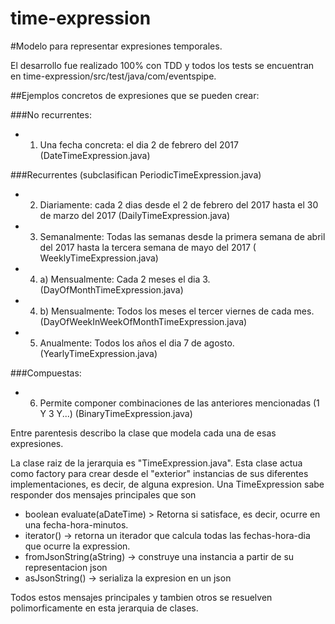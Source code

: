 # time-expression

#Modelo para representar expresiones temporales.

El desarrollo fue realizado 100% con TDD y todos los tests se encuentran en time-expression/src/test/java/com/eventspipe.


##Ejemplos concretos de expresiones que se pueden crear:

###No recurrentes:

- 1) Una fecha concreta: el dia 2 de febrero del 2017 (DateTimeExpression.java)

###Recurrentes (subclasifican PeriodicTimeExpression.java)

- 2) Diariamente: cada 2 dias desde el 2 de febrero del 2017 hasta el 30 de marzo del 2017 (DailyTimeExpression.java)
- 3) Semanalmente: Todas las semanas desde la primera semana de abril del 2017 hasta la tercera semana de mayo del 2017 ( 	WeeklyTimeExpression.java)
- 4) a) Mensualmente: Cada 2 meses el dia 3. (DayOfMonthTimeExpression.java)
- 4) b) Mensualmente: Todos los meses el tercer viernes de cada mes. (DayOfWeekInWeekOfMonthTimeExpression.java)
- 5) Anualmente: Todos los años el dia 7 de agosto. (YearlyTimeExpression.java)

###Compuestas:

- 6) Permite componer combinaciones de las anteriores mencionadas (1 Y 3 Y...) (BinaryTimeExpression.java)


Entre parentesis describo la clase que modela cada una de esas expresiones.

La clase raiz de la jerarquia es "TimeExpression.java". Esta clase actua como factory para crear desde el "exterior" instancias de sus diferentes implementaciones, es decir, de alguna expresion.
Una TimeExpression sabe responder dos mensajes principales que son

-  boolean evaluate(aDateTime) > Retorna si satisface, es decir, ocurre en una fecha-hora-minutos.
-  iterator() -> retorna un iterador que calcula todas las fechas-hora-dia que ocurre la expression.
-  fromJsonString(aString) -> construye una instancia a partir de su representacion json
-  asJsonString() -> serializa la expresion en un json

Todos estos mensajes principales y tambien otros se resuelven polimorficamente en esta jerarquia de clases.





